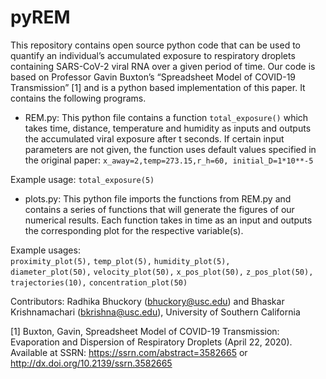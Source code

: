 # pyREM

This repository contains open source python code that can be used to quantify an individual’s accumulated exposure to respiratory droplets containing SARS-CoV-2 viral RNA over a given period of time. Our code is based on Professor Gavin Buxton’s “Spreadsheet Model of COVID-19 Transmission” [1] and is a python based implementation of this paper. It contains the following programs.
 
- REM.py: This python file contains a function `total_exposure()` which takes time, distance, temperature and humidity as inputs and outputs the accumulated viral exposure after t seconds. If certain input parameters are not given, the function uses default values specified in the original paper: 
`x_away=2,temp=273.15,r_h=60, initial_D=1*10**-5`

Example usage: `total_exposure(5)`

- plots.py: This python file imports the functions from REM.py and contains a series of functions that will generate the figures of our numerical results. Each function takes in time as an input and outputs the corresponding plot for the respective variable(s). 

Example usages:  
`proximity_plot(5),`
`temp_plot(5),`
`humidity_plot(5),`   
`diameter_plot(50),`
`velocity_plot(50),`
`x_pos_plot(50),`
`z_pos_plot(50),`
`trajectories(10),`
`concentration_plot(50)`
 
 
 
 
Contributors: Radhika Bhuckory (bhuckory@usc.edu) and Bhaskar Krishnamachari (bkrishna@usc.edu), University of Southern California


[1] Buxton, Gavin, Spreadsheet Model of COVID-19 Transmission: Evaporation and Dispersion of Respiratory Droplets (April 22, 2020). Available at SSRN: https://ssrn.com/abstract=3582665 or http://dx.doi.org/10.2139/ssrn.3582665

